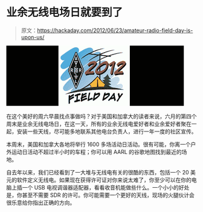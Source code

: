 # 业余无线电场日就要到了

> 原文：<https://hackaday.com/2012/06/23/amateur-radio-field-day-is-upon-us/>

![](img/5b02bf08ab7b7b2512496c697c2977aa.png "field day")

在这个美好的周六早晨找点事做吗？对于美国和加拿大的读者来说，六月的第四个周末是业余无线电场日，在这一天，所有的业余无线电爱好者和业余爱好者聚在一起，安装一些天线，尽可能多地联系其他电台负责人，进行一年一度的社区宣传。

本周末，美国和加拿大各地将举行 1600 多场活动日活动。很有可能，你离一个户外运动日活动不超过半小时的车程；你可以用 AARL 的谷歌地图找到最近的场地。

自去年以来，我们已经看到了一大堆与无线电有关的很酷的东西，包括一个 20 美元的软件定义无线电。如果现在获得许可证对你来说太难了，你至少可以在你的电脑上插一个 USB 电视调谐器适配器，看看收音机能做些什么。一个小小的好处是，你甚至不需要 SDR 的许可。你可能需要一个更好的天线，现场的火腿伙计会很乐意给你指出正确的方向。